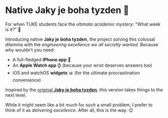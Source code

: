 # Native Jaky je boha tyzden 📅  

For when TUKE students face the *ultimate academic mystery*: "What week is it?" 🤔  

Introducing native **Jaky je boha tyzden**, the project solving this colossal dilemma with the *engineering excellence we all secretly wanted*. Because why wouldn’t you need:  
- A full-fledged **iPhone app** 📱  
- An **Apple Watch app** ⌚ (because your wrist deserves answers too)  
- iOS and watchOS **widgets** 📊 (for the ultimate procrastination convenience)  

Inspired by the [original **Jaky je boha tyzden**](https://github.com/lubomirdruga/jaky-je-boha-tyzden), this version takes things to the next level.  

While it might seem like a bit much for such a small problem, I prefer to think of it as *delivering excellence*. After all, this is the way. 😉  
